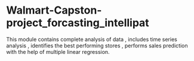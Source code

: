 # Walmart-Capston-project_forcasting_intellipat
This module contains complete analysis of data , includes time series analysis , identifies the best performing stores , performs sales prediction with the help of multiple linear regression.
